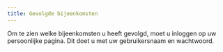 ```yaml
---
title: Gevolgde bijeenkomsten
---
```

Om te zien welke bijeenkomsten u heeft gevolgd, moet u inloggen op uw persoonlijke pagina. Dit doet u met uw gebruikersnaam en wachtwoord.

<link-container>
<link-button link='{"name": "Inloggen","url": "/licenties/licentie-tool"}'></link-button>
<link-button link='{"name": "Inloggegevens kwijt","url": "/mijn-bureau-erkenningen/inloggegevens-kwijt"}'></link-button>
</link-container>

